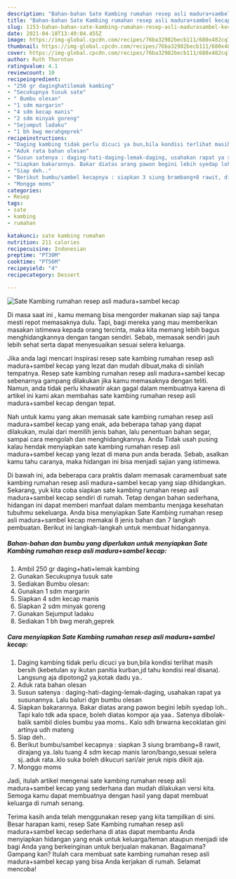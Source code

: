 ```yaml
---
description: "Bahan-bahan Sate Kambing rumahan resep asli madura+sambel kecap yang lezat Untuk Jualan"
title: "Bahan-bahan Sate Kambing rumahan resep asli madura+sambel kecap yang lezat Untuk Jualan"
slug: 1153-bahan-bahan-sate-kambing-rumahan-resep-asli-madurasambel-kecap-yang-lezat-untuk-jualan
date: 2021-04-18T13:49:04.455Z
image: https://img-global.cpcdn.com/recipes/76ba32982becb111/680x482cq70/sate-kambing-rumahan-resep-asli-madurasambel-kecap-foto-resep-utama.jpg
thumbnail: https://img-global.cpcdn.com/recipes/76ba32982becb111/680x482cq70/sate-kambing-rumahan-resep-asli-madurasambel-kecap-foto-resep-utama.jpg
cover: https://img-global.cpcdn.com/recipes/76ba32982becb111/680x482cq70/sate-kambing-rumahan-resep-asli-madurasambel-kecap-foto-resep-utama.jpg
author: Ruth Thornton
ratingvalue: 4.1
reviewcount: 10
recipeingredient:
- "250 gr daginghatilemak kambing"
- "Secukupnya tusuk sate"
- " Bumbu olesan"
- "1 sdm margarin"
- "4 sdm kecap manis"
- "2 sdm minyak goreng"
- "Sejumput ladaku"
- "1 bh bwg merahgeprek"
recipeinstructions:
- "Daging kambing tidak perlu dicuci ya bun,bila kondisi terlihat masih bersih (kebetulan sy ikutan panitia kurban,jd tahu kondisi real disana). Langsung aja dipotong2 ya,kotak dadu ya.."
- "Aduk rata bahan olesan"
- "Susun satenya : daging-hati-daging-lemak-daging, usahakan rapat ya susunannya. Lalu baluri dgn bumbu olesan"
- "Siapkan bakarannya. Bakar diatas arang pawon begini lebih syedap loh.. Tapi kalo tdk ada space, boleh diatas kompor aja yaa.. Satenya dibolak-balik sambil dioles bumbu yaa moms.. Kalo sdh brwarna kecoklatan gini artinya udh mateng"
- "Siap deh.."
- "Berikut bumbu/sambel kecapnya : siapkan 3 siung brambang+8 rawit, dirajang ya..lalu tuang 4 sdm kecap manis laron/bango,sesuai selera sj..aduk rata..klo suka boleh dikucuri sari/air jeruk nipis dikiit aja."
- "Monggo moms"
categories:
- Resep
tags:
- sate
- kambing
- rumahan

katakunci: sate kambing rumahan 
nutrition: 211 calories
recipecuisine: Indonesian
preptime: "PT30M"
cooktime: "PT56M"
recipeyield: "4"
recipecategory: Dessert

---
```



![Sate Kambing rumahan resep asli madura+sambel kecap](https://img-global.cpcdn.com/recipes/76ba32982becb111/680x482cq70/sate-kambing-rumahan-resep-asli-madurasambel-kecap-foto-resep-utama.jpg)

Di masa  saat ini , kamu memang bisa mengorder makanan siap saji tanpa mesti repot memasaknya dulu. Tapi, bagi mereka yang mau memberikan masakan istimewa kepada orang tercinta, maka kita memang lebih bagus menghidangkannya dengan tangan sendiri. Sebab, memasak sendiri jauh lebih sehat serta dapat menyesuaikan sesuai selera keluarga.

Jika anda lagi mencari inspirasi resep sate kambing rumahan resep asli madura+sambel kecap yang lezat dan mudah dibuat,maka di sinilah tempatnya. Resep sate kambing rumahan resep asli madura+sambel kecap  sebenarnya gampang dilakukan jika kamu memasaknya dengan teliti. Namun, anda tidak perlu khawatir akan gagal dalam membuatnya 
karena di artikel ini kami akan membahas sate kambing rumahan resep asli madura+sambel kecap dengan tepat.  



Nah untuk kamu yang akan memasak sate kambing rumahan resep asli madura+sambel kecap yang enak, ada beberapa tahap yang dapat dilakukan, mulai dari memilih jenis bahan, lalu penentuan bahan segar, sampai cara mengolah dan menghidangkannya. Anda Tidak usah pusing kalau hendak menyiapkan sate kambing rumahan resep asli madura+sambel kecap yang lezat di mana pun anda berada. Sebab, asalkan kamu  tahu caranya, maka hidangan ini bisa menjadi sajian yang istimewa.

Di bawah ini, ada beberapa cara praktis  dalam memasak caramembuat sate kambing rumahan resep asli madura+sambel kecap yang siap dihidangkan. Sekarang, yuk kita coba siapkan sate kambing rumahan resep asli madura+sambel kecap sendiri di rumah. Tetap dengan bahan sederhana, hidangan ini dapat memberi manfaat dalam membantu menjaga kesehatan tubuhmu sekeluarga. Anda bisa menyiapkan Sate Kambing rumahan resep asli madura+sambel kecap memakai 8 jenis bahan dan 7 langkah pembuatan. Berikut ini langkah-langkah untuk membuat hidangannya.

<!--inarticleads1-->

##### Bahan-bahan dan bumbu yang diperlukan untuk menyiapkan Sate Kambing rumahan resep asli madura+sambel kecap:

1. Ambil 250 gr daging+hati+lemak kambing
1. Gunakan Secukupnya tusuk sate
1. Sediakan  Bumbu olesan:
1. Gunakan 1 sdm margarin
1. Siapkan 4 sdm kecap manis
1. Siapkan 2 sdm minyak goreng
1. Gunakan Sejumput ladaku
1. Sediakan 1 bh bwg merah,geprek




<!--inarticleads2-->

##### Cara menyiapkan Sate Kambing rumahan resep asli madura+sambel kecap:

1. Daging kambing tidak perlu dicuci ya bun,bila kondisi terlihat masih bersih (kebetulan sy ikutan panitia kurban,jd tahu kondisi real disana). Langsung aja dipotong2 ya,kotak dadu ya..
1. Aduk rata bahan olesan
1. Susun satenya : daging-hati-daging-lemak-daging, usahakan rapat ya susunannya. Lalu baluri dgn bumbu olesan
1. Siapkan bakarannya. Bakar diatas arang pawon begini lebih syedap loh.. Tapi kalo tdk ada space, boleh diatas kompor aja yaa.. Satenya dibolak-balik sambil dioles bumbu yaa moms.. Kalo sdh brwarna kecoklatan gini artinya udh mateng
1. Siap deh..
1. Berikut bumbu/sambel kecapnya : siapkan 3 siung brambang+8 rawit, dirajang ya..lalu tuang 4 sdm kecap manis laron/bango,sesuai selera sj..aduk rata..klo suka boleh dikucuri sari/air jeruk nipis dikiit aja.
1. Monggo moms




Jadi, itulah artikel mengenai  sate kambing rumahan resep asli madura+sambel kecap  yang sederhana dan mudah dilakukan versi kita. Semoga kamu dapat membuatnya dengan hasil yang dapat membuat keluarga di rumah senang. 

Terima kasih anda telah menggunakan resep yang kita tampilkan di sini. Besar harapan kami, resep  Sate Kambing rumahan resep asli madura+sambel kecap sederhana di atas dapat membantu Anda menyiapkan hidangan yang enak untuk keluarga/teman ataupun menjadi ide bagi Anda yang berkeinginan untuk berjualan makanan. Bagaimana? Gampang kan? Itulah cara membuat sate kambing rumahan resep asli madura+sambel kecap yang bisa Anda kerjakan di rumah. Selamat mencoba!

